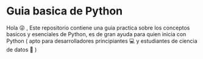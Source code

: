 # Guia basica de Python
Hola :stuck_out_tongue_winking_eye: , Este repositorio contiene una guia practica sobre los conceptos basicos y esenciales de Python, es de gran ayuda para quien inicia con Python ( apto para desarrolladores principiantes :computer: y estudiantes de ciencia de datos :raised_hands: )
